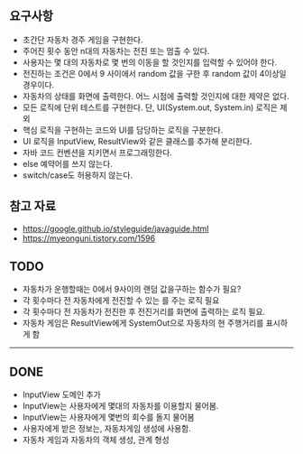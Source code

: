 ## 요구사항
* 초간단 자동차 경주 게임을 구현한다.
* 주어진 횟수 동안 n대의 자동차는 전진 또는 멈출 수 있다.
* 사용자는 몇 대의 자동차로 몇 번의 이동을 할 것인지를 입력할 수 있어야 한다.
* 전진하는 조건은 0에서 9 사이에서 random 값을 구한 후 random 값이 4이상일 경우이다.
* 자동차의 상태를 화면에 출력한다. 어느 시점에 출력할 것인지에 대한 제약은 없다.
* 모든 로직에 단위 테스트를 구현한다. 단, UI(System.out, System.in) 로직은 제외
* 핵심 로직을 구현하는 코드와 UI를 담당하는 로직을 구분한다.
* UI 로직을 InputView, ResultView와 같은 클래스를 추가해 분리한다.
* 자바 코드 컨벤션을 지키면서 프로그래밍한다.
* else 예약어를 쓰지 않는다.
* switch/case도 허용하지 않는다.

## 참고 자료
* https://google.github.io/styleguide/javaguide.html
* https://myeonguni.tistory.com/1596

## TODO
* 자동차가 운행할때는 0에서 9사이의 랜덤 값을구하는 함수가 필요?
* 각 횟수마다  전 자동차에게 전진할 수 있는 를 주는 로직 필요
* 각 횟수마다 전 자동차가 전진한 후 전진거리를 화면에 출력하는 로직 필요.
* 자동차 게임은 ResultView에게 SystemOut으로 자동차의 현 주행거리를 표시하게 함

-------------------------------------------------
## DONE
* InputView 도메인 추가
* InputView는 사용자에게 몇대의 자동차를 이용할지 물어봄.
* InputView는 사용자에게 몇번의 회수를 돌지 물어봄
* 사용자에게 받은 정보는, 자동차게임 생성에 사용함.
* 자동차 게임과 자동차의 객체 생성, 관계 형성